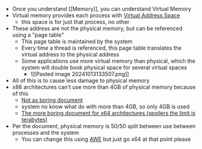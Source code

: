 - Once you understand [[Memory]], you can understand Virtual Memory
- Virtual memory provides each process with [Virtual Address Space](https://learn.microsoft.com/en-us/windows/win32/memory/virtual-address-space)
	- this space is for just that process, no other
- These address are not the physical memory, but can be referenced using a "page table"
	- This page table is maintained by the system
	- Every time a thread is referenced, this page table translates the virtual address to the physical address
	- Some applications use more virtual memory than physical, which the system will double book physical space for several virtual spaces
		- ![[Pasted image 20241013133507.png]]
- All of this is to cause less damage to physical memory
- x86 architectures can't use more than 4GB of physical memory because of this
	- [Not as boring document](https://learn.microsoft.com/en-us/windows/win32/memory/memory-limits-for-windows-releases)
	- system no know what do with more than 4GB, so only 4GB is used
	- [The more boring document for x64 architectures (spoilers the limit is terabytes)](https://learn.microsoft.com/en-us/windows/win32/winprog64/virtual-address-space)
- Per the document, physical memory is 50/50 split between use between processes and the system
	- You can change this using [AWE](https://learn.microsoft.com/en-us/windows/win32/memory/address-windowing-extensions) but just go x64 at that point please